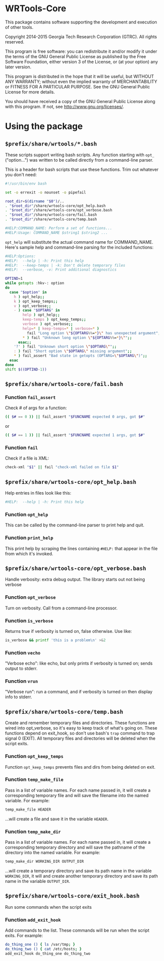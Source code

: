 WRTools-Core
=====

This package contains software supporting the development and execution of other
tools.

Copyright 2014-2015 Georgia Tech Research Corporation (GTRC). All rights
reserved.

This program is free software: you can redistribute it and/or modify it under
the terms of the GNU General Public License as published by the Free Software
Foundation, either version 3 of the License, or (at your option) any later
version.

This program is distributed in the hope that it will be useful, but WITHOUT
ANY WARRANTY; without even the implied warranty of MERCHANTABILITY or FITNESS
FOR A PARTICULAR PURPOSE.  See the GNU General Public License for more
details.

You should have received a copy of the GNU General Public License along with
this program.  If not, see <http://www.gnu.org/licenses/>.

# Using the package

## `$prefix/share/wrtools/*.bash`

These scripts support writing bash scripts. Any function starting with `opt_`
("option...") was written to be called directly from a command-line parser.

This is a header for bash scripts that use these functions. Trim out whatever
you don't need:

```bash
#!/usr/bin/env bash

set -o errexit -o nounset -o pipefail

root_dir=$(dirname "$0")/..
. "$root_dir"/share/wrtools-core/opt_help.bash
. "$root_dir"/share/wrtools-core/opt_verbose.bash
. "$root_dir"/share/wrtools-core/fail.bash
. "$root_dir"/share/wrtools-core/temp.bash

#HELP:COMMAND_NAME: Perform a set of functions...
#HELP:Usage: COMMAND_NAME $string1 $string2 ...
```

`opt_help` will substitute the actual command name for COMMAND_NAME. Here's
sample help and command-line parsing for the included functions:

```bash
#HELP:Options:
#HELP:  --help | -h: Print this help
#HELP:  --keep-temps | -k: Don't delete temporary files
#HELP:  --verbose, -v: Print additional diagnostics

OPTIND=1
while getopts :hkv-: option
do
  case "$option" in
    h ) opt_help;;
    k ) opt_keep_temps;;
    v ) opt_verbose;;
    - ) case "$OPTARG" in
        help ) opt_help;;
        keep-temps ) opt_keep_temps;;
        verbose ) opt_verbose;;
        help=* | keep-temps=* | verbose=* )
          fail "Long option \"${OPTARG%%=*}\" has unexpected argument";;
        * ) fail "Unknown long option \"${OPTARG%%=*}\"";;
      esac;;
    '?' ) fail "Unknown short option \"$OPTARG\"";;
    : ) fail "Short option \"$OPTARG\" missing argument";;
    * ) fail_assert "Bad state in getopts (OPTARG=\"$OPTARG\")";;
  esac
done
shift $((OPTIND-1))
```

## `$prefix/share/wrtools-core/fail.bash`

### Function `fail_assert`

Check # of args for a function:

```bash
(( $# == 0 )) || fail_assert "$FUNCNAME expected 0 args, got $#"
```

or

```bash
(( $# == 1 )) || fail_assert "$FUNCNAME expected 1 args, got $#"
```

### Function `fail`

Check if a file is XML:

```bash
check-xml "$1" || fail "check-xml failed on file $1"
```

## `$prefix/share/wrtools-core/opt_help.bash`

Help entries in files look like this:

```bash
#HELP:  --help | -h: Print this help
```

### Function `opt_help`

This can be called by the command-line parser to print help and quit.

### Function `print_help`

This print help by scraping the lines containing `#HELP:` that appear in the
file from which it's invoked.

## `$prefix/share/wrtools-core/opt_verbose.bash`

Handle verbosity: extra debug output. The library starts out not being verbose

### Function `opt_verbose`

Turn on verbosity. Call from a command-line processor.

### Function `is_verbose`

Returns true if verbosity is turned on, false otherwise. Use like:

```bash
is_verbose && printf 'this is a problem\n' >&2
```

### Function `vecho`

"Verbose echo": like echo, but only prints if verbosity is turned on; sends
output to stderr.

### Function `vrun`

"Verbose run": run a command, and if verbosity is turned on then display info to
stderr.

## `$prefix/share/wrtools-core/temp.bash`

Create and remember temporary files and directories. These functions are wired
into opt_verbose, so it's easy to keep track of what's going on. These functions
depend on exit_hook, so don't use bash's `trap` command to trap signal 0
(EXIT). All temporary files and directories will be deleted when the script
exits.

### Function `opt_keep_temps`

Function `opt_keep_temps` prevents files and dirs from being deleted on exit.

### Function `temp_make_file`

Pass in a list of variable names. For each name passed in, it will create a
corresponding temporary file and will save the filename into the named
variable. For example:

```bash
temp_make_file HEADER
```

...will create a file and save it in the variable `HEADER`.

### Function `temp_make_dir`

Pass in a list of variable names. For each name passed in, it will create a
corresponding temporary directory and will save the pathname of the directory
into the named variable. For example:

```bash
temp_make_dir WORKING_DIR OUTPUT_DIR
```

...will create a temporary directory and save its path name in the variable
`WORKING_DIR`, it will and create another temporary directory and save its path
name in the variable `OUTPUT_DIR`.

## `$prefix/share/wrtools-core/exit_hook.bash`

Run some commands when the script exits

### Function `add_exit_hook`

Add commands to the list. These commands will be run when the script exits. For example:

```bash
do_thing_one () { ls /var/tmp; }
do_thing_two () { cat /etc/hosts; }
add_exit_hook do_thing_one do_thing_two
```

